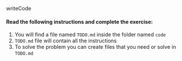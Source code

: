 writeCode

#### Read the following instructions and complete the exercise:

1. You will find a file named `TODO.md` inside the folder named `code`
2. `TODO.md` file will contain all the instructions
3. To solve the problem you can create files that you need or solve in `TODO.md`

